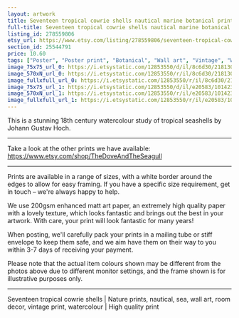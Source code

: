 ```yaml
---
layout: artwork
title: Seventeen tropical cowrie shells nautical marine botanical print
full-title: Seventeen tropical cowrie shells nautical marine botanical print
listing_id: 278559806
etsy_url: https://www.etsy.com/listing/278559806/seventeen-tropical-cowrie-shells?utm_source=ds&utm_medium=api&utm_campaign=api
section_id: 25544791
price: 10.60
tags: ["Poster", "Poster print", "Botanical", "Wall art", "Vintage", "Watercolour", "Nature", "Botanical art", "Wildlife", "Shells", "Sea", "Marine", "High quality print"]
image_75x75_url_0: https://i.etsystatic.com/12853550/d/il/8c6d30/2181306966/il_75x75.2181306966_6mnd.jpg?version=0
image_570xN_url_0: https://i.etsystatic.com/12853550/r/il/8c6d30/2181306966/il_570xN.2181306966_6mnd.jpg
image_fullxfull_url_0: https://i.etsystatic.com/12853550/r/il/8c6d30/2181306966/il_fullxfull.2181306966_6mnd.jpg
image_75x75_url_1: https://i.etsystatic.com/12853550/d/il/e20583/1014239159/il_75x75.1014239159_o2wq.jpg?version=0
image_570xN_url_1: https://i.etsystatic.com/12853550/r/il/e20583/1014239159/il_570xN.1014239159_o2wq.jpg
image_fullxfull_url_1: https://i.etsystatic.com/12853550/r/il/e20583/1014239159/il_fullxfull.1014239159_o2wq.jpg
---
```

This is a stunning 18th century watercolour study of tropical seashells by Johann Gustav Hoch.

---

Take a look at the other prints we have available:
https://www.etsy.com/shop/TheDoveAndTheSeagull

---

Prints are available in a range of sizes, with a white border around the edges to allow for easy framing. If you have a specific size requirement, get in touch – we&#39;re always happy to help.

We use 200gsm enhanced matt art paper, an extremely high quality paper with a lovely texture, which looks fantastic and brings out the best in your artwork. With care, your print will look fantastic for many years!

When posting, we&#39;ll carefully pack your prints in a mailing tube or stiff envelope to keep them safe, and we aim have them on their way to you within 3-7 days of receiving your payment.

Please note that the actual item colours shown may be different from the photos above due to different monitor settings, and the frame shown is for illustrative purposes only.

---

Seventeen tropical cowrie shells | Nature prints, nautical, sea, wall art, room decor, vintage print, watercolour | High quality print

